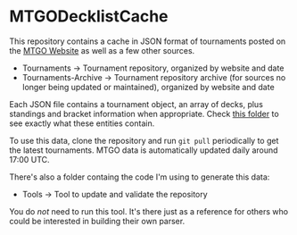 # MTGODecklistCache
This repository contains a cache in JSON format of tournaments posted on the [MTGO Website](https://www.mtgo.com/en/mtgo/decklists) as well as a few other sources.

* Tournaments -> Tournament repository, organized by website and date
* Tournaments-Archive -> Tournament repository archive (for sources no longer being updated or maintained), organized by website and date

Each JSON file contains a tournament object, an array of decks, plus standings and bracket information when appropriate. Check [this folder](https://github.com/Badaro/MTGODecklistCache/tree/master/Tools/MTGODecklistCache.Updater.Model) to see exactly what these entities contain.

To use this data, clone the repository and run `git pull` periodically to get the latest tournaments. MTGO data is automatically updated daily around 17:00 UTC.

There's also a folder containg the code I'm using to generate this data:

* Tools -> Tool to update and validate the repository

You do *not* need to run this tool. It's there just as a reference for others who could be interested in building their own parser.
